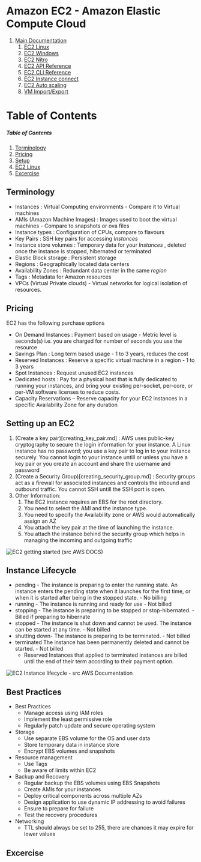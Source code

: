 # Amazon EC2 - Amazon Elastic Compute Cloud 

1. [Main Documentation](https://docs.aws.amazon.com/ec2)
   1. [EC2 Linux](https://docs.aws.amazon.com/AWSEC2/latest/UserGuide/concepts.html)
   2. [EC2 Windows](https://docs.aws.amazon.com/AWSEC2/latest/WindowsGuide/concepts.html)
   3. [EC2 Nitro](https://docs.aws.amazon.com/enclaves/latest/user/nitro-enclave.html)
   4. [EC2 API Reference](https://docs.aws.amazon.com/AWSEC2/latest/APIReference/Welcome.html)
   5. [EC2 CLI Reference](https://docs.aws.amazon.com/cli/latest/reference/ec2/)
   6. [EC2 Instance connect](https://docs.aws.amazon.com/ec2-instance-connect/latest/APIReference/Welcome.html)
   7. [EC2 Auto scaling](https://docs.aws.amazon.com/autoscaling/ec2/userguide/what-is-amazon-ec2-auto-scaling.html)
   8. [VM Import/Export](https://docs.aws.amazon.com/vm-import/latest/userguide/what-is-vmimport.html)


# Table of Contents 
##### Table of Contents  
1. [Terminology](#terminology)
2. [Pricing](#pricing)
3. [Setup](#setup)
4. [EC2 Linux](#ec2_linux)  
5. [Excercise](#excercise)

<a name="terminology"/>

## Terminology
 
- Instances : Virtual Computing environments - Compare it to Virtual machines
- AMIs (Amazon Machine Images) : Images used to boot the virtual machines - Compare to snapshots or ova files
- Instance types : Configuration of CPUs, compare to flavours
- Key Pairs : SSH key pairs for accessing _Instances_ 
- Instance store volumes : Temporary data for your _Instances_ , deleted once the instance is stopped, hibernated or terminated
- Elastic Block storage : Persistent storage 
- Regions : Geographically located data centers
- Availability Zones : Redundant data center in the same _region_
- Tags : Metadata for Amazon resources
- VPCs (Virtual Private clouds)  - Virtual networks for logical isolation of resources.


<a name="pricing"/>

## Pricing

EC2 has the following purchase options

- On Demand Instances : Payment based on usage - Metric level is seconds(s) i.e. you are charged for number of seconds you use the resource
- Savings Plan : Long term based usage - 1 to 3 years, reduces the cost
- Reserved Instances : Reserve a specific virtual machine in a region - 1 to 3 years
- Spot Instances : Request unused EC2 instances
- Dedicated hosts : Pay for a physical host that is fully dedicated to running your instances, and bring your existing per-socket, per-core, or per-VM software licenses to reduce costs. 
- Capacity Reservations – Reserve capacity for your EC2 instances in a specific Availability Zone for any duration

<a name="setup"/>

## Setting up an EC2

1. (Create a key pair)[creating_key_pair.md] :  AWS uses public-key cryptography to secure the login information for your instance. A Linux instance has no password; you use a key pair to log in to your instance securely.  You cannot login to your instance untill or unless you have a key pair or you create an account and share the username and password
2. (Create a Security Group)[creating_security_group.md] : Security groups act as a firewall for associated instances and controls the inbound and outbound traffic. You cannot SSH untill the SSH port is open.
3. Other Information:
   1. The EC2 instance requires an EBS for the root directory. 
   2. You need to select the AMI and the instance type.
   3. You need to specify the Availability zone or AWS would automatically assign an AZ
   4. You attach the key pair at the time of launching the instance.
   5. You attach the instance behind the security group which helps in managing the incoming and outgoing traffic


![EC2 getting started (src AWS DOCS)](https://docs.aws.amazon.com/AWSEC2/latest/UserGuide/images/overview_getting_started.png)


## Instance Lifecycle

 - pending - The instance is preparing to enter the running state. An instance enters the pending state when it launches for the first time, or when it is started after being in the stopped state.  - No billing
 - running - The instance is running and ready for use - Not billed
 - stopping - The instance is preparing to be stopped or stop-hibernated. - Billed if preparing to hibernate
 - stopped - The instance is shut down and cannot be used. The instance can be started at any time.  - Not billed
 - shutting down- The instance is preparing to be terminated. - Not billed
 - terminated The instance has been permanently deleted and cannot be started. - Not billed
   - Reserved Instances that applied to terminated instances are billed until the end of their term according to their payment option.
   


![EC2 Instance lifecycle - src AWS Documentation](https://docs.aws.amazon.com/AWSEC2/latest/UserGuide/images/instance_lifecycle.png)

<a name="best_practices"/>

## Best Practices

- Best Practices
  - Manage access using IAM roles
  - Implement the least permissive role
  - Regularly patch update and secure operating system
- Storage
  - Use separate EBS volume for the OS and user data
  - Store temporary data in instance store
  - Encrypt EBS volumes and snapshots
- Resource management
  - Use Tags
  - Be aware of limits within EC2
- Backup and Recovery
  - Regular backup the EBS volumes using EBS Snapshots
  - Create AMIs for your instances
  - Deploy critical components across multiple AZs
  - Design application to use dynamic IP addressing to avoid failures 
  - Ensure to prepare for failure
  - Test the recovery procedures
- Networking
  - TTL should always be set to 255, there are chances it may expire for lower values
  

<a name="excercise"/>

## Excercise
